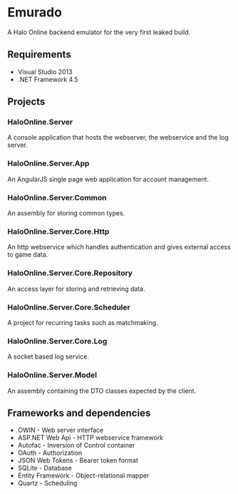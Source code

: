 # Emurado
A Halo Online backend emulator for the very first leaked build.

## Requirements
* Visual Studio 2013
* .NET Framework 4.5

## Projects

### HaloOnline.Server
A console application that hosts the webserver, the webservice and the log server.

### HaloOnline.Server.App
An AngularJS single page web application for account management.

### HaloOnline.Server.Common
An assembly for storing common types.

### HaloOnline.Server.Core.Http
An http webservice which handles authentication and gives external access to game data.

### HaloOnline.Server.Core.Repository
An access layer for storing and retrieving data.

### HaloOnline.Server.Core.Scheduler
A project for recurring tasks such as matchmaking.

### HaloOnline.Server.Core.Log
A socket based log service.

### HaloOnline.Server.Model
An assembly containing the DTO classes expected by the client.

## Frameworks and dependencies
* OWIN - Web server interface
* ASP.NET Web Api - HTTP webservice framework
* Autofac - Inversion of Control container
* OAuth - Authorization
* JSON Web Tokens - Bearer token format
* SQLite - Database
* Entity Framework - Object-relational mapper
* Quartz - Scheduling
